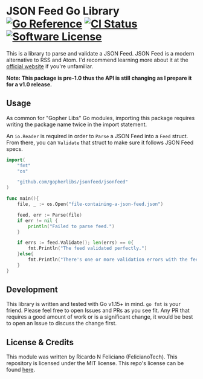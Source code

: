 # JSON Feed Go Library [![Go Reference](https://pkg.go.dev/badge/github.com/gopherlibs/jsonfeed.svg)](https://pkg.go.dev/github.com/gopherlibs/jsonfeed) [![CI Status](https://circleci.com/gh/gopherlibs/jsonfeed.svg?style=shield)](https://app.circleci.com/pipelines/github/gopherlibs/jsonfeed) [![Software License](https://img.shields.io/badge/license-MIT-blue.svg)](https://raw.githubusercontent.com/gopherlibs/jsonfeed/master/LICENSE)

This is a library to parse and validate a JSON Feed.
JSON Feed is a modern alternative to RSS and Atom.
I'd recommend learning more about it at the [official website][jfeed] if you're unfamiliar.

**Note: This package is pre-1.0 thus the API is still changing as I prepare it for a v1.0 release.**


## Usage

As common for "Gopher Libs" Go modules, importing this package requires writing the package name twice in the import statement.

An `io.Reader` is required in order to `Parse` a JSON Feed into a `Feed` struct.
From there, you can `Validate` that struct to make sure it follows JSON Feed specs.

```go
import(
	"fmt"
	"os"

	"github.com/gopherlibs/jsonfeed/jsonfeed"
)

func main(){
	file, _ := os.Open("file-containing-a-json-feed.json")

	feed, err := Parse(file)
	if err != nil {
		println("Failed to parse feed.")
	}

	if errs := feed.Validate(); len(errs) == 0{
		fmt.Println("The feed validated perfectly.")
	}else{
		fmt.Println("There's one or more validation errors with the feed.")
	}
}
```


## Development

This library is written and tested with Go v1.15+ in mind.
`go fmt` is your friend.
Please feel free to open Issues and PRs as you see fit.
Any PR that requires a good amount of work or is a significant change, it would be best to open an Issue to discuss the change first.


## License & Credits

This module was written by Ricardo N Feliciano (FelicianoTech).
This repository is licensed under the MIT license.
This repo's license can be found [here](./LICENSE).



[jfeed]: https://www.jsonfeed.org/
